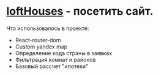 # [loftHouses](https://serjamba.github.io/loftHouses/) - посетить сайт.

<p>Что использовалось в проекте:</p>
<ul>
  <li>React-router-dom</li>
  <li>Custom yandex map</li>
  <li>Определение кода страны в заявках</li>
  <li>Фильтрация комнат и районов</li>
  <li>Базовый рассчет "ипотеки"</li>
</ul>
